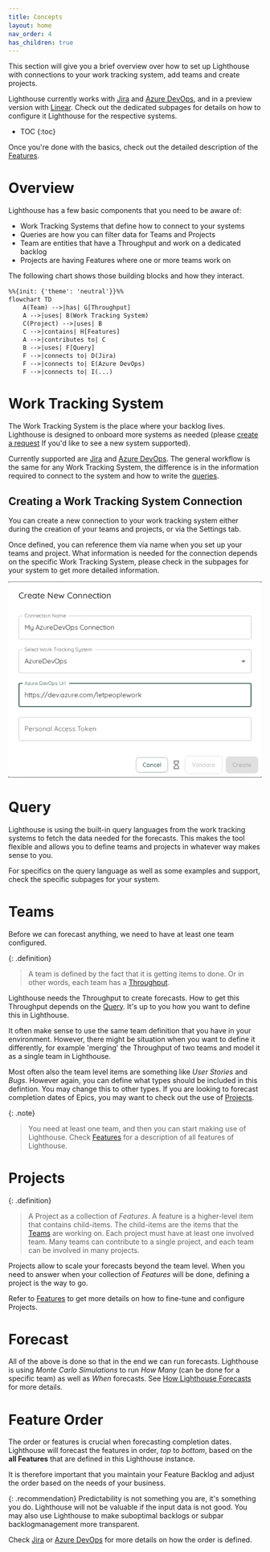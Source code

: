 ```yaml
---
title: Concepts
layout: home
nav_order: 4
has_children: true
---
```


This section will give you a brief overview over how to set up Lighthouse with connections to your work tracking system, add teams and create projects.

Lighthouse currently works with [Jira](./worktrackingsystems/jira.html) and [Azure DevOps](./worktrackingsystems/azuredevops.html), and in a preview version with [Linear](./worktrackingsystems/linear.html). Check out the dedicated subpages for details on how to configure it Lighthouse for the respective systems.

- TOC
{:toc}

Once you're done with the basics, check out the detailed description of the [Features](../features/features.html).

# Overview
Lighthouse has a few basic components that you need to be aware of:
- Work Tracking Systems that define how to connect to your systems
- Queries are how you can filter data for Teams and Projects
- Team are entities that have a Throughput and work on a dedicated backlog
- Projects are having Features where one or more teams work on

The following chart shows those building blocks and how they interact.

```mermaid
%%{init: {'theme': 'neutral'}}%%
flowchart TD
    A(Team) -->|has| G[Throughput]
    A -->|uses| B(Work Tracking System)
    C(Project) -->|uses| B
    C -->|contains| H[Features]
    A -->|contributes to| C
    B -->|uses| F[Query]
    F -->|connects to| D(Jira)
    F -->|connects to| E(Azure DevOps)
    F -->|connects to| I(...)
```

# Work Tracking System
The Work Tracking System is the place where your backlog lives. Lighthouse is designed to onboard more systems as needed (please [create a request](https://github.com/LetPeopleWork/Lighthouse/issues/new?assignees=&labels=enhancement&projects=&template=feature-request.yml&title=%5BFeature%5D%3A+) If you'd like to see a new system supported).

Currently supported are [Jira](./worktrackingsystems/jira.html) and [Azure DevOps](./worktrackingsystems/azuredevops.html). The general workflow is the same for any Work Tracking System, the difference is in the information required to connect to the system and how to write the [queries](#query).

## Creating a Work Tracking System Connection
You can create a new connection to your work tracking system either during the creation of your teams and projects, or via the Settings tab.

Once defined, you can reference them via name when you set up your teams and project. What information is needed for the connection depends on the specific Work Tracking System, please check in the subpages for your system to get more detailed information.

![Work Tracking Systems](../assets/concepts/worktrackingsystem_AzureDevOps.png)

# Query
Lighthouse is using the built-in query languages from the work tracking systems to fetch the data needed for the forecasts. This makes the tool flexible and allows you to define teams and projects in whatever way makes sense to you.

For specifics on the query language as well as some examples and support, check the specific subpages for your system.

# Teams
Before we can forecast anything, we need to have at least one team configured.

{: .definition}
> A team is defined by the fact that it is getting items to done. Or in other words, each team has a [Throughput](https://kanbanguides.org/english/#elementor-toc__heading-anchor-10).    

Lighthouse needs the Throughput to create forecasts. How to get this Throughput depends on the [Query](#query). It's up to you how you want to define this in Lighthouse.

It often make sense to use the same team definition that you have in your environment. However, there might be situation when you want to define it differently, for example 'merging' the Throughput of two teams and model it as a single team in Lighthouse.

Most often also the team level items are something like *User Stories* and *Bugs*. However again, you can define what types should be included in this defintion. You may change this to other types. If you are looking to forecast completion dates of Epics, you may want to check out the use of [Projects](#projects).

{: .note}
> You need at least one team, and then you can start making use of Lighthouse. Check [Features](../features/features.html) for a description of all features of Lighthouse.

# Projects

{: .definition}
> A Project as a collection of *Features*. A feature is a higher-level item that contains child-items. The child-items are the items that the [Teams](#teams) are working on. Each project must have at least one involved team. Many teams can contribute to a single project, and each team can be involved in many projects.

Projects allow to scale your forecasts beyond the team level. When you need to answer when your collection of *Features* will be done, defining a project is the way to go.

Refer to [Features](../features/features.html) to get more details on how to fine-tune and configure Projects.

# Forecast
All of the above is done so that in the end we can run forecasts. Lighthouse is using *Monte Carlo Simulations* to run *How Many* (can be done for a specific team) as well as *When* forecasts. See [How Lighthouse Forecasts](./howlighthouseforecasts.html) for more details.

# Feature Order
The order or features is crucial when forecasting completion dates. Lighthouse will forecast the features in order, *top* to *bottom*, based on the **all Features** that are defined in this Lighthouse instance.  

It is therefore important that you maintain your Feature Backlog and adjust the order based on the needs of your business.

{: .recommendation}
Predictability is not something you are, it's something you do. Lighthouse will not be valuable if the input data is not good. You may also use Lighthouse to make suboptimal backlogs or subpar backlogmanagement more transparent.

Check [Jira](./worktrackingsystems/jira.html#feature-order) or [Azure DevOps](./worktrackingsystems/azuredevops.html#feature-order) for more details on how the order is defined.